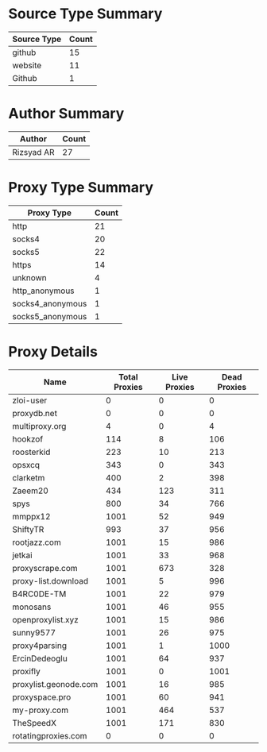 # Source Type Summary

| Source Type | Count |
|-------------|-------|
| github | 15 |
| website | 11 |
| Github | 1 |


# Author Summary

| Author | Count |
|--------|-------|
| Rizsyad AR | 27 |


# Proxy Type Summary

| Proxy Type | Count |
|------------|-------|
| http | 21 |
| socks4 | 20 |
| socks5 | 22 |
| https | 14 |
| unknown | 4 |
| http_anonymous | 1 |
| socks4_anonymous | 1 |
| socks5_anonymous | 1 |


# Proxy Details

| Name | Total Proxies | Live Proxies | Dead Proxies |
|------|---------------|--------------|---------------|
| zloi-user | 0 | 0 | 0 |
| proxydb.net | 0 | 0 | 0 |
| multiproxy.org | 4 | 0 | 4 |
| hookzof | 114 | 8 | 106 |
| roosterkid | 223 | 10 | 213 |
| opsxcq | 343 | 0 | 343 |
| clarketm | 400 | 2 | 398 |
| Zaeem20 | 434 | 123 | 311 |
| spys | 800 | 34 | 766 |
| mmppx12 | 1001 | 52 | 949 |
| ShiftyTR | 993 | 37 | 956 |
| rootjazz.com | 1001 | 15 | 986 |
| jetkai | 1001 | 33 | 968 |
| proxyscrape.com | 1001 | 673 | 328 |
| proxy-list.download | 1001 | 5 | 996 |
| B4RC0DE-TM | 1001 | 22 | 979 |
| monosans | 1001 | 46 | 955 |
| openproxylist.xyz | 1001 | 15 | 986 |
| sunny9577 | 1001 | 26 | 975 |
| proxy4parsing | 1001 | 1 | 1000 |
| ErcinDedeoglu | 1001 | 64 | 937 |
| proxifly | 1001 | 0 | 1001 |
| proxylist.geonode.com | 1001 | 16 | 985 |
| proxyspace.pro | 1001 | 60 | 941 |
| my-proxy.com | 1001 | 464 | 537 |
| TheSpeedX | 1001 | 171 | 830 |
| rotatingproxies.com | 0 | 0 | 0 |
